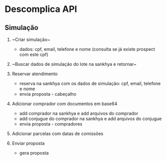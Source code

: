 # Descomplica API

## Simulação

1. ~Criar simulação~
    * dados: cpf, email, telefone e nome (consulta se já existe prospect com este cpf)

2. ~Buscar dados de simulação do lote na sankhya e retornar~

3. Reservar atendimento
    * reserva na sankhya com os dados de simulação: cpf, email, telefone e nome
    * envia proposta - cabeçalho

4. Adicionar comprador com documentos em base64
    * add comprador na sankhya e add arquivos do comprador
    * add conjugue do comprador na sankhya e add arquivos do conjugue
    * envia proposta - compradores

6. Adicionar parcelas com datas de comissões

7. Enviar proposta
    * gera proposta
